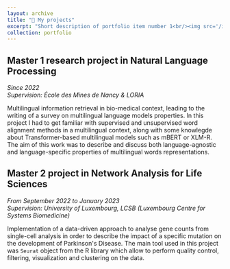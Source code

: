 ```yaml
---
layout: archive
title: "📁 My projects"
excerpt: "Short description of portfolio item number 1<br/><img src='/images/500x300.png'>"
collection: portfolio
---
```


## Master 1 research project in Natural Language Processing
_Since 2022_  
_Supervision: École des Mines de Nancy & LORIA_

Multilingual information retrieval in bio-medical context, leading to the writing of a survey on multilingual language models properties. In this project I had to get familiar with supervised and unsupervised word alignment methods in a multilingual context, along with some knowlegde about Transformer-based multilingual models such as mBERT or XLM-R. The aim of this work was to describe and discuss both language-agnostic and language-specific properties of multilingual words representations. 

## Master 2 project in Network Analysis for Life Sciences
_From September 2022 to January 2023_  
_Supervision: University of Luxembourg, LCSB (Luxembourg Centre for Systems Biomedicine)_

Implementation of a data-driven approach to analyse gene counts from single-cell analysis in order to describe the impact of a specific mutation on the development of Parkinson's Disease. The main tool used in this project was `Seurat` object from the R library which allow to perform quality control, filtering, visualization and clustering on the data.
